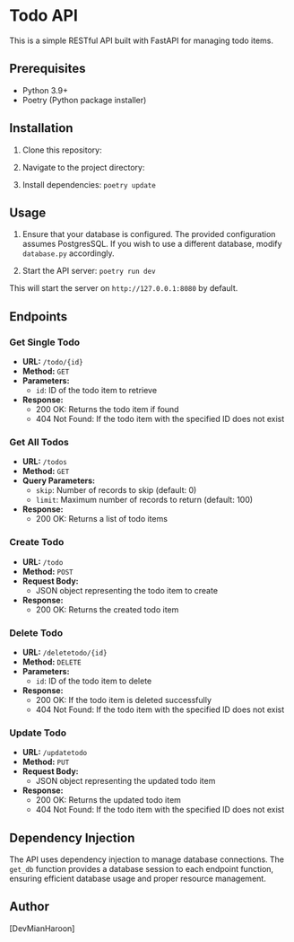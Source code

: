 # Todo API

This is a simple RESTful API built with FastAPI for managing todo items.

## Prerequisites
- Python 3.9+
- Poetry (Python package installer)

## Installation

1. Clone this repository:

2. Navigate to the project directory:

3. Install dependencies:
    `poetry update`

## Usage

1. Ensure that your database is configured. The provided configuration assumes PostgresSQL. If you wish to use a different database, modify `database.py` accordingly.

2. Start the API server:
          `poetry run dev`

This will start the server on `http://127.0.0.1:8080` by default.

## Endpoints

### Get Single Todo
- **URL:** `/todo/{id}`
- **Method:** `GET`
- **Parameters:**
  - `id`: ID of the todo item to retrieve
- **Response:**
  - 200 OK: Returns the todo item if found
  - 404 Not Found: If the todo item with the specified ID does not exist

### Get All Todos
- **URL:** `/todos`
- **Method:** `GET`
- **Query Parameters:**
  - `skip`: Number of records to skip (default: 0)
  - `limit`: Maximum number of records to return (default: 100)
- **Response:**
  - 200 OK: Returns a list of todo items

### Create Todo
- **URL:** `/todo`
- **Method:** `POST`
- **Request Body:**
  - JSON object representing the todo item to create
- **Response:**
  - 200 OK: Returns the created todo item

### Delete Todo
- **URL:** `/deletetodo/{id}`
- **Method:** `DELETE`
- **Parameters:**
  - `id`: ID of the todo item to delete
- **Response:**
  - 200 OK: If the todo item is deleted successfully
  - 404 Not Found: If the todo item with the specified ID does not exist

### Update Todo
- **URL:** `/updatetodo`
- **Method:** `PUT`
- **Request Body:**
  - JSON object representing the updated todo item
- **Response:**
  - 200 OK: Returns the updated todo item
  - 404 Not Found: If the todo item with the specified ID does not exist

## Dependency Injection
The API uses dependency injection to manage database connections. The `get_db` function provides a database session to each endpoint function, ensuring efficient database usage and proper resource management.


## Author
[DevMianHaroon]

